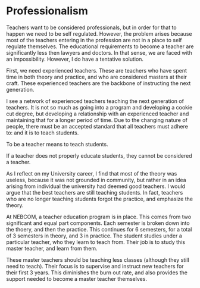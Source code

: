# Professionalism

Teachers want to be considered professionals, but in order for that to happen we need to be self regulated. However, the problem arises because most of the teachers entering in the profession are not in a place to self regulate themselves. The educational requirements to become a teacher are significantly less then lawyers and doctors. In that sense, we are faced with an impossibility. However, I do have a tentative solution.

First, we need experienced teachers. These are teachers who have spent time in both theory and practice, and who are considered masters at their craft. These experienced teachers are the backbone of instructing the next generation.

I see a network of experienced teachers teaching the next generation of teachers. It is not so much as going into a program and developing a cookie cut degree, but developing a relationship with an experienced teacher and maintaining that for a longer period of time. Due to the changing nature of people, there must be an accepted standard that all teachers must adhere to: and it is to teach students.

To be a teacher means to teach students.

If a teacher does not properly educate students, they cannot be considered a teacher.

As I reflect on my University career, I find that most of the theory was useless, because it was not grounded in community, but rather in an idea arising from individual the university had deemed good teachers. I would argue that the best teachers are still teaching students. In fact, teachers who are no longer teaching students forgot the practice, and emphasize the theory.

At NEBCOM, a teacher education program is in place. This comes from two significant and equal part components. Each semester is broken down into the thoery, and then the practice. This continues for 6 semesters, for a total of 3 semesters in theory, and 3 in practice. The student studies under a particular teacher, who they learn to teach from. Their job is to study this master teacher, and learn from them.

These master teachers should be teaching less classes (although they still need to teach). Their focus is to supervise and instruct new teachers for their first 3 years. This diminishes the burn out rate, and also provides the support needed to become a master teacher themselves.

